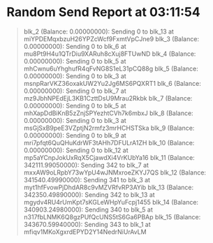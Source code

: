 
# Random Send Report at 03:11:54
> blk_2 (Balance: 0.00000000): Sending 0 to blk_13 at miYPDEMqxbzuH26YPZcWcf9FxmtVpCJne9
> blk_3 (Balance: 0.00000000): Sending 0 to blk_6 at mu8Pt9H4u1QTrDiu9XARuh8cXuj8FTUwND
> blk_4 (Balance: 0.00000000): Sending 0 to blk_5 at mhCwnu6uYhghufR4qFvNG8S1eL31pCQ88g
> blk_5 (Balance: 0.00000000): Sending 0 to blk_3 at msnpRarVKZ36oxakUW2Yu2Jg6MS6PQXRT1
> blk_6 (Balance: 0.00000000): Sending 0 to blk_7 at mz9JbhNPEdEjL3KB1CzttDsU9Mrau2Rkbk
> blk_7 (Balance: 0.00000000): Sending 0 to blk_5 at mhXapDdBiKnB5zZnjSPYezhtCVh7k6mbxJ
> blk_8 (Balance: 0.00000000): Sending 0 to blk_3 at msGjSxB9peE3VZptjN2rmfz3mrHCHSTSka
> blk_9 (Balance: 0.00000000): Sending 0 to blk_9 at mri7pfqt6QuQHuKdrWF3tAHh7DFULrA1ZH
> blk_10 (Balance: 0.00000000): Sending 0 to blk_12 at mp5aYCnpJokUxRqX5CjawdXi4VrKUbYa16
> blk_11 (Balance: 342111.99050000): Sending 342 to blk_7 at mxxAW9oLRpbY73wYpU4wJNMxroeZKYJ7QS
> blk_12 (Balance: 341540.49990000): Sending 341 to blk_3 at myt1hfFvowPjDhdAR8c9vMZVRfvRP3AYib
> blk_13 (Balance: 342350.49890000): Sending 342 to blk_13 at mgydv4RU4rUmKpt7sKGLeWHpYuFcpj1455
> blk_14 (Balance: 340903.24980000): Sending 340 to blk_5 at n317fbLNMK6Q8gzPUfQcUNS5tS6Ga6PBAp
> blk_15 (Balance: 343670.59940000): Sending 343 to blk_1 at mfiqv1MKoXgxrdEPYD2Y14NedrNiUrAvLM
